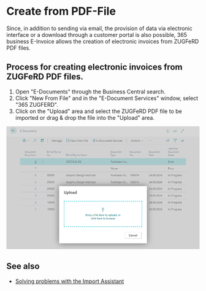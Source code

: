 # Create from PDF-File

Since, in addition to sending via email, the provision of data via electronic interface or a download through a customer portal is also possible, 365 business E-Invoice allows the creation of electronic invoices from ZUGFeRD PDF files.

## Process for creating electronic invoices from ZUGFeRD PDF files.

1. Open "E-Documents" through the Business Central search.
2. Click "New From File" and in the "E-Document Services" window, select "365 ZUGFERD".
3. Click on the "Upload" area and select the ZUGFeRD PDF file to be imported or drag & drop the file into the "Upload" area.

![365 business E-Invoice](/assets/images/365-business-e-invoice/upload_en.png)

## See also
- [Solving problems with the Import Assistant](import-assistant.md) 
